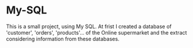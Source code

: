 # My-SQL
This is a small project, using My SQL.
At frist I created a database of 'customer', 'orders', 'products'... of the Online supermarket and the extract considering information from these databases.
